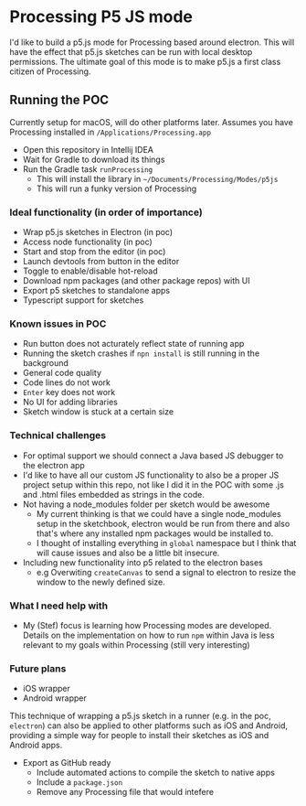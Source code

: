 # Processing P5 JS mode

I'd like to build a p5.js mode for Processing based around electron. This will have the effect that p5.js sketches can be run with local desktop permissions. The ultimate goal of this mode is to make p5.js a first class citizen of Processing. 

## Running the POC
Currently setup for macOS, will do other platforms later. Assumes you have Processing installed in `/Applications/Processing.app`

- Open this repository in Intellij IDEA
- Wait for Gradle to download its things
- Run the Gradle task `runProcessing`
  - This will install the library in `~/Documents/Processing/Modes/p5js`
  - This will run a funky version of Processing


### Ideal functionality (in order of importance)
- Wrap p5.js sketches in Electron (in poc)
- Access node functionality (in poc)
- Start and stop from the editor (in poc)
- Launch devtools from button in the editor
- Toggle to enable/disable hot-reload
- Download npm packages (and other package repos) with UI
- Export p5 sketches to standalone apps
- Typescript support for sketches


### Known issues in POC
- Run button does not acturately reflect state of running app
- Running the sketch crashes if `npn install` is still running in the background
- General code quality
- Code lines do not work
- `Enter` key does not work
- No UI for adding libraries
- Sketch window is stuck at a certain size

### Technical challenges
- For optimal support we should connect a Java based JS debugger to the electron app
- I'd like to have all our custom JS functionality to also be a proper JS project setup within this repo, not like I did it in the POC with some .js and .html files embedded as strings in the code.
- Not having a node_modules folder per sketch would be awesome
  - My current thinking is that we could have a single node_modules setup in the sketchbook, electron would be run from there and also that's where any installed npm packages would be installed to.
  - I thought of installing everything in `global` namespace but I think that will cause issues and also be a little bit insecure.
- Including new functionality into p5 related to the electron bases
  - e.g Overwiting `createCanvas` to send a signal to electron to resize the window to the newly defined size.
 
### What I need help with
- My (Stef) focus is learning how Processing modes are developed. Details on the implementation on how to run `npm` within Java is less relevant to my goals within Processing (still very interesting)

### Future plans
- iOS wrapper
- Android wrapper

This technique of wrapping a p5.js sketch in a runner (e.g. in the poc, `electron`) can also be applied to other platforms such as iOS and Android, providing a simple way for people to install their sketches as iOS and Android apps.
- Export as GitHub ready
  - Include automated actions to compile the sketch to native apps
  - Include a `package.json`
  - Remove any Processing file that would intefere

